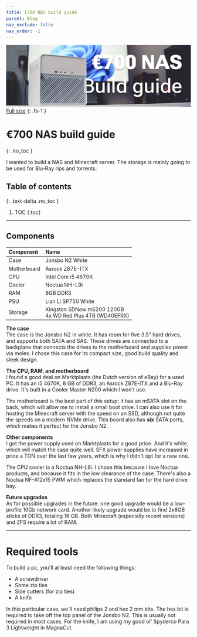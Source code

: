 ```yaml
---
title: €700 NAS build guide
parent: Blog
nav_exclude: false
nav_order: -1
---
```


![](header_1200px.jpg)
[Full size](header.jpg)
{: .fs-1 }

# €700 NAS build guide
{: .no_toc }

I wanted to build a NAS and Minecraft server. The storage is mainly going to be used for Blu-Ray rips and torrents.

## Table of contents
{: .text-delta .no_toc }

1. TOC
{:toc}

----

## Components

| Component   | Name                                                        |
| :---------- | :---------------------------------------------------------- |
| Case        | Jonsbo N2 White                                             |
| Motherboard | Asrock Z87E-ITX                                             |
| CPU         | Intel Core i5 4670K                                         |
| Cooler      | Noctua NH-L9i                                               |
| RAM         | 8GB DDR3                                                    |
| PSU         | Lian Li SP750 White                                         |
| Storage     | Kingston SDNow mS200 120GB<br>4x WD Red Plus 4TB (WD40EFRX) |

**The case**  
The case is the Jonsbo N2 in white. It has room for five 3.5" hard drives, and supports both SATA and SAS. These drives are connected to a backplane that connects the drives to the motherboard and supplies power via molex. I chose this case for its compact size, good build quality and sleek design.

**The CPU, RAM, and motherboard**  
I found a good deal on Marktplaats (the Dutch version of eBay) for a used PC. It has an i5 4670K, 8 GB of DDR3, an Asrock Z87E-ITX and a Blu-Ray drive. It's built in a Cooler Master N200 which I won't use.

The motherboard is the best part of this setup: it has an mSATA slot on the back, which will allow me to install a small boot drive. I can also use it for hosting the Minecraft server with the speed on an SSD, although not quite the speeds on a modern NVMe drive. This board also has **six** SATA ports, which makes it perfect for the Jonsbo N2.

**Other components**  
I got the power supply used on Marktplaats for a good price. And it's white, which will match the case quite well. SFX power supplies have increased in price a TON over the last few years, which is why I didn't opt for a new one.

The CPU cooler is a Noctua NH-L9i. I chose this because I love Noctua products, and because it fits in the low clearance of the case. There's also a Noctua NF-A12x15 PWM which replaces the standard fan for the hard drive bay.

**Future upgrades**  
As for possible upgrades in the future: one good upgrade would be a low-profile 10Gb network card. Another likely upgrade would be to find 2x8GB sticks of DDR3, totaling 16 GB. Both Minecraft (especially recent versions) and ZFS require a lot of RAM.

----

# Required tools

To build a pc, you'll at least need the following things:  
- A screwdriver
- Some zip ties
- Side cutters (for zip ties)
- A knife

In this particular case, we'll need philips 2 and hex 2 mm bits. The hex bit is required to take off the top panel of the Jonsbo N2. This is usually not required in most cases. For the knife, I am using my good ol' Spyderco Para 3 Lightweight in MagnaCut.